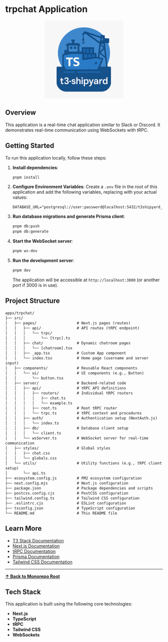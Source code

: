 # trpchat Application

<p align="center">
  <img src="../../t3-shipyard-image.png" alt="t3-shipyard logo" width="250"/>
</p>

## Overview

This application is a real-time chat application similar to Slack or Discord. It demonstrates real-time communication using WebSockets with tRPC.

## Getting Started

To run this application locally, follow these steps:

1. **Install dependencies**:

   ```bash
   pnpm install
   ```

2. **Configure Environment Variables**: Create a `.env` file in the root of this application and add the following variables, replacing with your actual values:

   ```
   DATABASE_URL="postgresql://user:password@localhost:5432/t3shipyard_trpchat"
   ```

3. **Run database migrations and generate Prisma client**:

   ```bash
   pnpm db:push
   pnpm db:generate
   ```

4. **Start the WebSocket server**:

   ```bash
   pnpm ws-dev
   ```

5. **Run the development server**:

   ```bash
   pnpm dev
   ```

   The application will be accessible at `http://localhost:3000` (or another port if 3000 is in use).

## Project Structure

```
apps/trpchat/
├── src/
│   ├── pages/                  # Next.js pages (routes)
│   │   ├── api/                # API routes (tRPC endpoint)
│   │   │   └── trpc/
│   │   │       └── [trpc].ts
│   │   ├── chat/               # Dynamic chatroom pages
│   │   │   └── [chatroom].tsx
│   │   ├── _app.tsx            # Custom App component
│   │   └── index.tsx           # Home page (username and server input)
│   ├── components/             # Reusable React components
│   │   └── ui/                 # UI components (e.g., Button)
│   │       └── button.tsx
│   ├── server/                 # Backend-related code
│   │   ├── api/                # tRPC API definitions
│   │   │   ├── routers/        # Individual tRPC routers
│   │   │   │   ├── chat.ts
│   │   │   │   └── example.ts
│   │   │   ├── root.ts         # Root tRPC router
│   │   │   └── trpc.ts         # tRPC context and procedures
│   │   ├── auth/               # Authentication setup (NextAuth.js)
│   │   │   └── index.ts
│   │   ├── db/                 # Database client setup
│   │   │   └── client.ts
│   │   └── wsServer.ts         # WebSocket server for real-time communication
│   ├── styles/                 # Global styles
│   │   ├── chat.css
│   │   └── globals.css
│   └── utils/                  # Utility functions (e.g., tRPC client setup)
│       └── api.ts
├── ecosystem.config.js         # PM2 ecosystem configuration
├── next.config.mjs             # Next.js configuration
├── package.json                # Package dependencies and scripts
├── postcss.config.cjs          # PostCSS configuration
├── tailwind.config.ts          # Tailwind CSS configuration
├── .eslintrc.cjs               # ESLint configuration
├── tsconfig.json               # TypeScript configuration
└── README.md                   # This README file
```

## Learn More

- [T3 Stack Documentation](https://create.t3.gg/)
- [Next.js Documentation](https://nextjs.org/docs)
- [tRPC Documentation](https://trpc.io/docs)
- [Prisma Documentation](https://www.prisma.io/docs)
- [Tailwind CSS Documentation](https://tailwindcss.com/docs)

---

**[&#8593; Back to Monorepo Root](https://github.com/dunamismax/t3-shipyard?tab=readme-ov-file#projects-overview)**

## Tech Stack

This application is built using the following core technologies:

- **Next.js**
- **TypeScript**
- **tRPC**
- **Tailwind CSS**
- **WebSockets**
